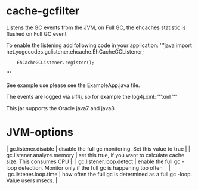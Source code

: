 cache-gcfilter
==============

Listens the GC events from the JVM, on Full GC, the ehcaches statistic is flushed on Full GC event

To enable the listening add following code in your application:
'''java
		import net.yogocodes.gclistener.ehcache.EhCacheGCListener;

		EhCacheGCListener.register();
'''

See example use please see the ExampleApp.java file.


The events are logged via slf4j, so for example the log4j.xml: 
'''xml
	<logger name="net.yogocodes.gclistener.ehcache.EhCacheGCListener">
 		<level value="info" />
 	</logger>
'''

This jar supports the Oracle java7 and java8.

JVM-options
===========

| gc.listener.disable |  disable the full gc monitoring. Set this value to true | 
| gc.listener.analyze.memory | set this true, if you want to calculate cache size. This consumes CPU | 
| gc.listener.loop.detect | enable the full gc -loop detection. Monitor only if the full gc is happening too  often | 
| gc.listener.loop.time | how often the full gc is determined as a full gc -loop. Value users msecs. | 


